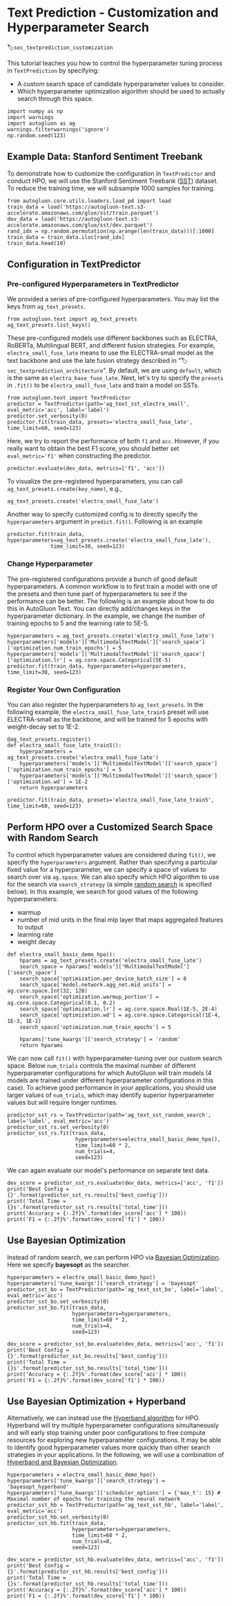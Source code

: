 # Text Prediction - Customization and Hyperparameter Search
:label:`sec_textprediction_customization`

This tutorial teaches you how to control the hyperparameter tuning process in `TextPrediction` by specifying:

- A custom search space of candidate hyperparameter values to consider.
- Which hyperparameter optimization algorithm should be used to actually search through this space.


```{.python .input}
import numpy as np
import warnings
import autogluon as ag
warnings.filterwarnings('ignore')
np.random.seed(123)
```

## Example Data: Stanford Sentiment Treebank

To demonstrate how to customize the configuration in `TextPredictor` and conduct HPO, we will use the Stanford Sentiment Treebank ([SST](https://nlp.stanford.edu/sentiment/)) dataset. To reduce the training time, we will subsample 1000 samples for training.


```{.python .input}
from autogluon.core.utils.loaders.load_pd import load
train_data = load('https://autogluon-text.s3-accelerate.amazonaws.com/glue/sst/train.parquet')
dev_data = load('https://autogluon-text.s3-accelerate.amazonaws.com/glue/sst/dev.parquet')
rand_idx = np.random.permutation(np.arange(len(train_data)))[:1000]
train_data = train_data.iloc[rand_idx]
train_data.head(10)
```

## Configuration in TextPredictor

### Pre-configured Hyperparameters in TextPredictor

We provided a series of pre-configured hyperparameters. You may list the keys from `ag_text_presets`.


```{.python .input}
from autogluon.text import ag_text_presets
ag_text_presets.list_keys()
```

These pre-configured models use different backbones such as ELECTRA, RoBERTa, Multilingual BERT, and different fusion strategies. For example, `electra_small_fuse_late` means to use the ELECTRA-small model as the text backbone and use the late fusion strategy described in ":label:`sec_textprediction_architecture`". By default, we are using `default`, which is the same as `electra_base_fuse_late`. Next, let's try to specify the `presets` in `.fit()` to be `electra_small_fuse_late` and train a model on SSTs.


```{.python .input}
from autogluon.text import TextPredictor
predictor = TextPredictor(path='ag_text_sst_electra_small', eval_metric='acc', label='label')
predictor.set_verbosity(0)
predictor.fit(train_data, presets='electra_small_fuse_late', time_limit=60, seed=123)
```

Here, we try to report the performance of both `f1` and `acc`. However, if you really want to obtain the best F1 score, you should better set 
`eval_metric='f1'` when constructing the predictor.

```{.python .input}
predictor.evaluate(dev_data, metrics=['f1', 'acc'])
```

To visualize the pre-registered hyperparameters, you can call `ag_text_presets.create(key_name)`, e.g.,


```{.python .input}
ag_text_presets.create('electra_small_fuse_late')
```

Another way to specify customized config is to directly specify the `hyperparameters` argument in `predict.fit()`. Following is an example


```{.python .input}
predictor.fit(train_data, hyperparameters=ag_text_presets.create('electra_small_fuse_late'),
              time_limit=30, seed=123)
```

### Change Hyperparameter

The pre-registered configurations provide a bunch of good default hyperparameters. 
A common workflow is to first train a model with one of the presets and then tune part of hyperparameters to see if the performance can be better. The following is an example about how to do this in AutoGluon Text. 
You can directly add/changes keys in the hyperparameter dictionary. 
In the example, we change the number of training epochs to 5 and the learning rate to 5E-5.


```{.python .input}
hyperparameters = ag_text_presets.create('electra_small_fuse_late')
hyperparameters['models']['MultimodalTextModel']['search_space']['optimization.num_train_epochs'] = 5
hyperparameters['models']['MultimodalTextModel']['search_space']['optimization.lr'] = ag.core.space.Categorical(5E-5)
predictor.fit(train_data, hyperparameters=hyperparameters, time_limit=30, seed=123)
```

### Register Your Own Configuration

You can also register the hyperparameters to `ag_text_presets`. In the following example, 
the `electra_small_fuse_late_train5` preset will use ELECTRA-small as the backbone, 
and will be trained for 5 epochs with weight-decay set to 1E-2. 


```{.python .input}
@ag_text_presets.register()
def electra_small_fuse_late_train5():
    hyperparameters = ag_text_presets.create('electra_small_fuse_late')
    hyperparameters['models']['MultimodalTextModel']['search_space']['optimization.num_train_epochs'] = 5
    hyperparameters['models']['MultimodalTextModel']['search_space']['optimization.wd'] = 1E-2
    return hyperparameters

predictor.fit(train_data, presets='electra_small_fuse_late_train5', time_limit=60, seed=123)
```

## Perform HPO over a Customized Search Space with Random Search

To control which hyperparameter values are considered during `fit()`, we specify the `hyperparameters` argument.
Rather than specifying a particular fixed value for a hyperparameter, we can specify a space of values to search over via `ag.space`.
We can also specify which HPO algorithm to use for the search via `search_strategy` (a simple [random search](https://www.jmlr.org/papers/volume13/bergstra12a/bergstra12a.pdf) is specified below).
In this example, we search for good values of the following hyperparameters:

- warmup
- number of mid units in the final mlp layer that maps aggregated features to output
- learning rate
- weight decay


```{.python .input}
def electra_small_basic_demo_hpo():
    hparams = ag_text_presets.create('electra_small_fuse_late')
    search_space = hparams['models']['MultimodalTextModel']['search_space']
    search_space['optimization.per_device_batch_size'] = 8
    search_space['model.network.agg_net.mid_units'] = ag.core.space.Int(32, 128)
    search_space['optimization.warmup_portion'] = ag.core.space.Categorical(0.1, 0.2)
    search_space['optimization.lr'] = ag.core.space.Real(1E-5, 2E-4)
    search_space['optimization.wd'] = ag.core.space.Categorical(1E-4, 1E-3, 1E-2)
    search_space['optimization.num_train_epochs'] = 5

    hparams['tune_kwargs']['search_strategy'] = 'random'
    return hparams
```

We can now call `fit()` with hyperparameter-tuning over our custom search space. 
Below `num_trials` controls the maximal number of different hyperparameter configurations for which AutoGluon will train models (4 models are trained under different hyperparameter configurations in this case). To achieve good performance in your applications, you should use larger values of `num_trials`, which may identify superior hyperparameter values but will require longer runtimes.


```{.python .input}
predictor_sst_rs = TextPredictor(path='ag_text_sst_random_search', label='label', eval_metric='acc')
predictor_sst_rs.set_verbosity(0)
predictor_sst_rs.fit(train_data,
                      hyperparameters=electra_small_basic_demo_hpo(),
                      time_limit=60 * 2,
                      num_trials=4,
                      seed=123)
```

We can again evaluate our model's performance on separate test data.


```{.python .input}
dev_score = predictor_sst_rs.evaluate(dev_data, metrics=['acc', 'f1'])
print('Best Config = {}'.format(predictor_sst_rs.results['best_config']))
print('Total Time = {}s'.format(predictor_sst_rs.results['total_time']))
print('Accuracy = {:.2f}%'.format(dev_score['acc'] * 100))
print('F1 = {:.2f}%'.format(dev_score['f1'] * 100))
```

## Use Bayesian Optimization

Instead of random search, we can perform HPO via [Bayesian Optimization](https://distill.pub/2020/bayesian-optimization/).
Here we specify **bayesopt** as the searcher.


```{.python .input}
hyperparameters = electra_small_basic_demo_hpo()
hyperparameters['tune_kwargs']['search_strategy'] = 'bayesopt'
predictor_sst_bo = TextPredictor(path='ag_text_sst_bo', label='label', eval_metric='acc')
predictor_sst_bo.set_verbosity(0)
predictor_sst_bo.fit(train_data,
                     hyperparameters=hyperparameters,
                     time_limit=60 * 2,
                     num_trials=4,
                     seed=123)
```


```{.python .input}
dev_score = predictor_sst_bo.evaluate(dev_data, metrics=['acc', 'f1'])
print('Best Config = {}'.format(predictor_sst_bo.results['best_config']))
print('Total Time = {}s'.format(predictor_sst_bo.results['total_time']))
print('Accuracy = {:.2f}%'.format(dev_score['acc'] * 100))
print('F1 = {:.2f}%'.format(dev_score['f1'] * 100))
```

## Use Bayesian Optimization + Hyperband

Alternatively, we can instead use the [Hyperband algorithm](https://arxiv.org/pdf/1603.06560.pdf) for HPO.
Hyperband will try multiple hyperparameter configurations simultaneously and will early stop training under poor configurations to free compute resources for exploring new hyperparameter configurations. It may be able to identify good hyperparameter values more quickly than other search strategies in your applications. In the following, we will use a combination of [Hyperband and Bayesian Optimization](https://arxiv.org/abs/2003.10865).


```{.python .input}
hyperparameters = electra_small_basic_demo_hpo()
hyperparameters['tune_kwargs']['search_strategy'] = 'bayesopt_hyperband'
hyperparameters['tune_kwargs']['scheduler_options'] = {'max_t': 15} # Maximal number of epochs for training the neural network
predictor_sst_hb = TextPredictor(path='ag_text_sst_hb', label='label', eval_metric='acc')
predictor_sst_hb.set_verbosity(0)
predictor_sst_hb.fit(train_data,
                     hyperparameters=hyperparameters,
                     time_limit=60 * 2,
                     num_trials=8,
                     seed=123)
```


```{.python .input}
dev_score = predictor_sst_hb.evaluate(dev_data, metrics=['acc', 'f1'])
print('Best Config = {}'.format(predictor_sst_hb.results['best_config']))
print('Total Time = {}s'.format(predictor_sst_hb.results['total_time']))
print('Accuracy = {:.2f}%'.format(dev_score['acc'] * 100))
print('F1 = {:.2f}%'.format(dev_score['f1'] * 100))
```
